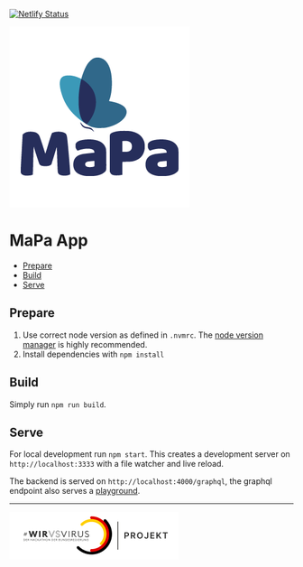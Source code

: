[![Netlify Status](https://api.netlify.com/api/v1/badges/1f0700e1-55c5-4d25-8546-a66bbd9861c2/deploy-status)](https://app.netlify.com/sites/mapa-app/deploys)

![MaPa App](https://github.com/mapa-app/source/blob/develop/assets/logo-mapa.png)

# MaPa App

* [Prepare](#prepare)
* [Build](#build)
* [Serve](#serve)

## Prepare
1. Use correct node version as defined in `.nvmrc`. The [node version manager](https://github.com/nvm-sh/nvm) is highly recommended.
1. Install dependencies with `npm install`

## Build
Simply run `npm run build`.

## Serve
For local development run `npm start`. This creates a development server on `http://localhost:3333`
with a file watcher and live reload.

The backend is served on `http://localhost:4000/graphql`, the graphql endpoint also serves a [playground](http://localhost:4000/graphql).

---

![#wirvsvirus](https://github.com/mapa-app/source/blob/develop/assets/logo-wirvsvirus.png)

